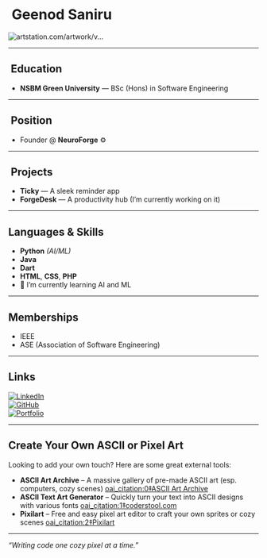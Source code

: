 # ​​​ Geenod Saniru

![artstation.com/artwork/v...](https://images.openai.com/thumbnails/url/RHfYAnicu1mSUVJSUGylr5-al1xUWVCSmqJbkpRnoJdeXJJYkpmsl5yfq5-Zm5ieWmxfaAuUsXL0S7F0Tw40dC3ztCwPKTAyq_LU9Sv0TUkO8_YMCrLMLyhLTapyz3AtqzKPTLQ0Tg8v9_L2s_T2SQ5wdS3wj_I3TlcrBgAPayl7)

---

## ​ Education  
- **NSBM Green University** — BSc (Hons) in Software Engineering  

---

## ​ Position  
- Founder @ **NeuroForge** ⚙️  

---

## ​ Projects  
- **Ticky** — A sleek reminder app  
- **ForgeDesk** — A productivity hub (I’m currently working on it)

---

##  Languages & Skills  
- **Python** *(AI/ML)*  
- **Java**  
- **Dart**  
- **HTML**, **CSS**, **PHP**
- 🌱 I’m currently learning AI and ML 

---

##  Memberships  
- IEEE  
- ASE (Association of Software Engineering)  

---

##  Links  
[![LinkedIn](https://img.shields.io/badge/LinkedIn-blue?style=flat&logo=linkedin)]((https://www.linkedin.com/in/geenod-saniru-4220141b7/))  
[![GitHub](https://img.shields.io/badge/GitHub-black?style=flat&logo=github)]((https://github.com/GeenodSaniru))  
[![Portfolio](https://img.shields.io/badge/Portfolio-grey?style=flat&logo=firefox)]([https://yourportfolio.com](https://devquestjournal.wordpress.com/))  

---

##  Create Your Own ASCII or Pixel Art  
Looking to add your own touch? Here are some great external tools:

- **ASCII Art Archive** – A massive gallery of pre-made ASCII art (esp. computers, cozy scenes)  [oai_citation:0‡ASCII Art Archive](https://www.asciiart.eu/?utm_source=chatgpt.com)  
- **ASCII Text Art Generator** – Quickly turn your text into ASCII designs with various fonts  [oai_citation:1‡coderstool.com](https://www.coderstool.com/ascii-text-art-generator?utm_source=chatgpt.com)  
- **Pixilart** – Free and easy pixel art editor to craft your own sprites or cozy scenes  [oai_citation:2‡Pixilart](https://www.pixilart.com/draw?utm_source=chatgpt.com)  

---

*“Writing code one cozy pixel at a time.”*





<!--
**GeenodSaniru/GeenodSaniru** is a ✨ _special_ ✨ repository because its `README.md` (this file) appears on your GitHub profile.

Here are some ideas to get you started:

- 🔭 I’m currently working on ...
- 🌱 I’m currently learning ...
- 👯 I’m looking to collaborate on ...
- 🤔 I’m looking for help with ...
- 💬 Ask me about ...
- 📫 How to reach me: ...
- 😄 Pronouns: ...
- ⚡ Fun fact: ...
-->
